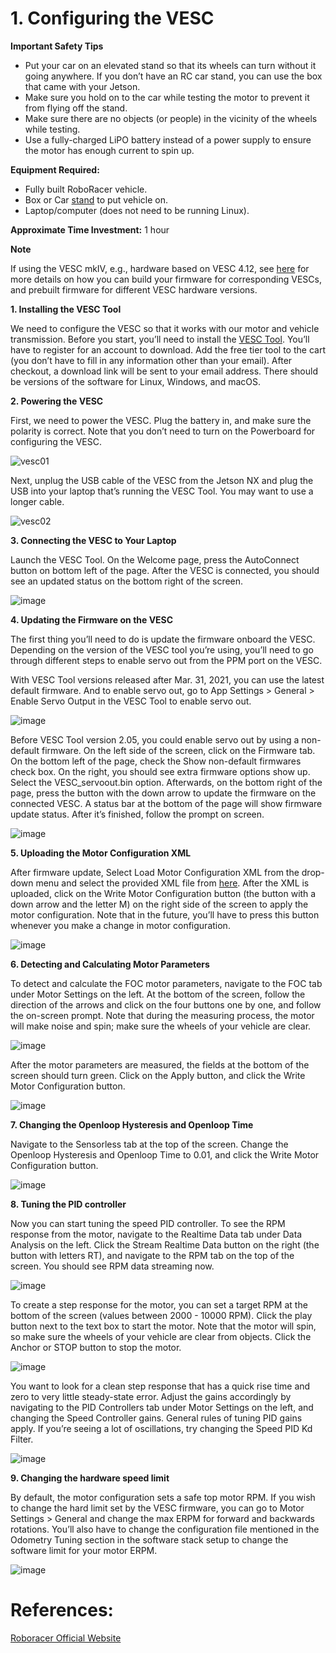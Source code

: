 # 1. Configuring the VESC

**Important Safety Tips**

- Put your car on an elevated stand so that its wheels can turn without it going anywhere. If you don’t have an RC car stand, you can use the box that came with your Jetson.
- Make sure you hold on to the car while testing the motor to prevent it from flying off the stand.
- Make sure there are no objects (or people) in the vicinity of the wheels while testing.
- Use a fully-charged LiPO battery instead of a power supply to ensure the motor has enough current to spin up.

**Equipment Required:**

- Fully built RoboRacer vehicle.
- Box or Car [stand](https://www.amazon.com/Duratrax-Tech-Deluxe-Truck-Stand/dp/B0014T74MS/ref=sr_1_6?keywords=rc%2Bcar%2Bjack&link_code=qs&qid=1584393402&sr=8-6&th=1) to put vehicle on.
- Laptop/computer (does not need to be running Linux).

**Approximate Time Investment:** 1 hour

**Note**

If using the VESC mkIV, e.g., hardware based on VESC 4.12, see [here](https://github.com/Mohamed-Elgouhary/vesc_firmware) for more details on how you can build your firmware for corresponding VESCs, and prebuilt firmware for different VESC hardware versions.

**1. Installing the VESC Tool**

We need to configure the VESC so that it works with our motor and vehicle transmission. Before you start, you’ll need to install the [VESC Tool](https://vesc-project.com/vesc_tool). You’ll have to register for an account to download. Add the free tier tool to the cart (you don’t have to fill in any information other than your email). After checkout, a download link will be sent to your email address. There should be versions of the software for Linux, Windows, and macOS.

**2. Powering the VESC**

First, we need to power the VESC. Plug the battery in, and make sure the polarity is correct. Note that you don’t need to turn on the Powerboard for configuring the VESC.

![vesc01](https://github.com/user-attachments/assets/eb1be3ec-2ea5-4ef6-9da7-385947f84a4c)

Next, unplug the USB cable of the VESC from the Jetson NX and plug the USB into your laptop that’s running the VESC Tool. You may want to use a longer cable.

![vesc02](https://github.com/user-attachments/assets/5f1f364e-56fc-48e4-af8c-f72023edb0f5)

**3. Connecting the VESC to Your Laptop**

Launch the VESC Tool. On the Welcome page, press the AutoConnect button on bottom left of the page. After the VESC is connected, you should see an updated status on the bottom right of the screen.

![image](https://github.com/user-attachments/assets/9b9594ba-0687-40cf-8b30-bb04d367fd49)

**4. Updating the Firmware on the VESC**

The first thing you’ll need to do is update the firmware onboard the VESC. Depending on the version of the VESC tool you’re using, you’ll need to go through different steps to enable servo out from the PPM port on the VESC.

With VESC Tool versions released after Mar. 31, 2021, you can use the latest default firmware. And to enable servo out, go to App Settings > General > Enable Servo Output in the VESC Tool to enable servo out.

![image](https://github.com/user-attachments/assets/8277efbe-efba-43c5-8e68-cc1d3471e924)

Before VESC Tool version 2.05, you could enable servo out by using a non-default firmware. On the left side of the screen, click on the Firmware tab. On the bottom left of the page, check the Show non-default firmwares check box. On the right, you should see extra firmware options show up. Select the VESC_servoout.bin option. Afterwards, on the bottom right of the page, press the button with the down arrow to update the firmware on the connected VESC. A status bar at the bottom of the page will show firmware update status. After it’s finished, follow the prompt on screen.

![image](https://github.com/user-attachments/assets/fce508b7-6d8d-485c-9482-1b1b0e0ff884)

**5. Uploading the Motor Configuration XML**

After firmware update, Select Load Motor Configuration XML from the drop-down menu and select the provided XML file from [here](https://drive.google.com/file/d/1-KiAh3hCROPZAPeOJtXWvfxKY35lhhTO/view). After the XML is uploaded, click on the Write Motor Configuration button (the button with a down arrow and the letter M) on the right side of the screen to apply the motor configuration. Note that in the future, you’ll have to press this button whenever you make a change in motor configuration.

![image](https://github.com/user-attachments/assets/257564be-b1d6-4a89-b5cb-70d6713c29af)

**6. Detecting and Calculating Motor Parameters**

To detect and calculate the FOC motor parameters, navigate to the FOC tab under Motor Settings on the left. At the bottom of the screen, follow the direction of the arrows and click on the four buttons one by one, and follow the on-screen prompt. Note that during the measuring process, the motor will make noise and spin; make sure the wheels of your vehicle are clear.

![image](https://github.com/user-attachments/assets/e2c376fa-e948-4a3e-bdec-63aeefa4500b)

After the motor parameters are measured, the fields at the bottom of the screen should turn green. Click on the Apply button, and click the Write Motor Configuration button.

![image](https://github.com/user-attachments/assets/2e4db734-e7d7-4cc7-a636-c8a19243b967)

**7. Changing the Openloop Hysteresis and Openloop Time**

Navigate to the Sensorless tab at the top of the screen. Change the Openloop Hysteresis and Openloop Time to 0.01, and click the Write Motor Configuration button.

![image](https://github.com/user-attachments/assets/8c8cb4a8-b005-406c-953f-5392b42cd634)

**8. Tuning the PID controller**

Now you can start tuning the speed PID controller. To see the RPM response from the motor, navigate to the Realtime Data tab under Data Analysis on the left. Click the Stream Realtime Data button on the right (the button with letters RT), and navigate to the RPM tab on the top of the screen. You should see RPM data streaming now.

![image](https://github.com/user-attachments/assets/0d833a8d-5395-4cad-9cdd-56a836277fd6)

To create a step response for the motor, you can set a target RPM at the bottom of the screen (values between 2000 - 10000 RPM). Click the play button next to the text box to start the motor. Note that the motor will spin, so make sure the wheels of your vehicle are clear from objects. Click the Anchor or STOP button to stop the motor.

![image](https://github.com/user-attachments/assets/2532c0f5-3bcf-4b1f-a7d1-5dcd35bbfc3d)

You want to look for a clean step response that has a quick rise time and zero to very little steady-state error. Adjust the gains accordingly by navigating to the PID Controllers tab under Motor Settings on the left, and changing the Speed Controller gains. General rules of tuning PID gains apply. If you’re seeing a lot of oscillations, try changing the Speed PID Kd Filter.

![image](https://github.com/user-attachments/assets/f0b9de3b-1c0a-4f05-9a93-32461bee08ed)

**9. Changing the hardware speed limit**

By default, the motor configuration sets a safe top motor RPM. If you wish to change the hard limit set by the VESC firmware, you can go to Motor Settings > General and change the max ERPM for forward and backwards rotations. You’ll also have to change the configuration file mentioned in the Odometry Tuning section in the software stack setup to change the software limit for your motor ERPM.

![image](https://github.com/user-attachments/assets/aadc9ec2-66c4-42a6-a253-1abec0a36e1a)

# References:
[Roboracer Official Website](https://roboracer.ai/)
